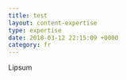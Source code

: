 ```yaml
---
title: test
layout: content-expertise
type: expertise
date: 2018-03-12 22:15:09 +0000
category: fr
---
```

Lipsum